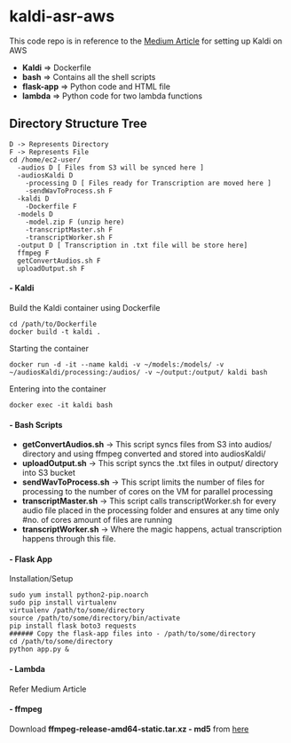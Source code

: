 # kaldi-asr-aws
This code repo is in reference to the [Medium Article](https://medium.com/@mrpuri/automatic-speech-recognition-as-a-microservice-on-aws-6da646631fdb "Medium Article") for setting up Kaldi on AWS

- **Kaldi** => Dockerfile
- **bash** => Contains all the shell scripts
- **flask-app** => Python code and HTML file
- **lambda** => Python code for two lambda functions

## Directory Structure Tree

    D -> Represents Directory
    F -> Represents File
    cd /home/ec2-user/
      -audios D [ Files from S3 will be synced here ]
      -audiosKaldi D 
        -processing D [ Files ready for Transcription are moved here ]
        -sendWavToProcess.sh F
      -kaldi D
        -Dockerfile F
      -models D
        -model.zip F (unzip here)
        -transcriptMaster.sh F
        -transcriptWorker.sh F
      -output D [ Transcription in .txt file will be store here]
      ffmpeg F
      getConvertAudios.sh F
      uploadOutput.sh F

#### - Kaldi
Build the Kaldi container using Dockerfile

    cd /path/to/Dockerfile
    docker build -t kaldi .

Starting the container

    docker run -d -it --name kaldi -v ~/models:/models/ -v ~/audiosKaldi/processing:/audios/ -v ~/output:/output/ kaldi bash

Entering into the container

    docker exec -it kaldi bash

#### - Bash Scripts

- **getConvertAudios.sh** -> This script syncs files from S3 into audios/ directory and using ffmpeg converted and stored into audiosKaldi/
- **uploadOutput.sh** -> This script syncs the .txt files in output/ directory into S3 bucket
- **sendWavToProcess.sh** -> This script limits the number of files for processing to the number of cores on the VM for parallel processing
- **transcriptMaster.sh** -> This script calls transcriptWorker.sh for every audio file placed in the processing folder and ensures at any time only #no. of cores amount of files are running
- **transcriptWorker.sh** -> Where the magic happens, actual transcription happens through this file.

#### - Flask App
Installation/Setup

    sudo yum install python2-pip.noarch
    sudo pip install virtualenv
    virtualenv /path/to/some/directory
    source /path/to/some/directory/bin/activate
    pip install flask boto3 requests
    ###### Copy the flask-app files into - /path/to/some/directory
    cd /path/to/some/directory
    python app.py &


#### - Lambda
Refer Medium Article

#### - ffmpeg
Download **ffmpeg-release-amd64-static.tar.xz - md5** from [here](https://johnvansickle.com/ffmpeg/releases/ffmpeg-release-amd64-static.tar.xz "here")
